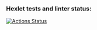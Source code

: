 ### Hexlet tests and linter status:
[![Actions Status](https://github.com/Kachabery/frontend-project-46/workflows/hexlet-check/badge.svg)](https://github.com/Kachabery/frontend-project-46/actions)